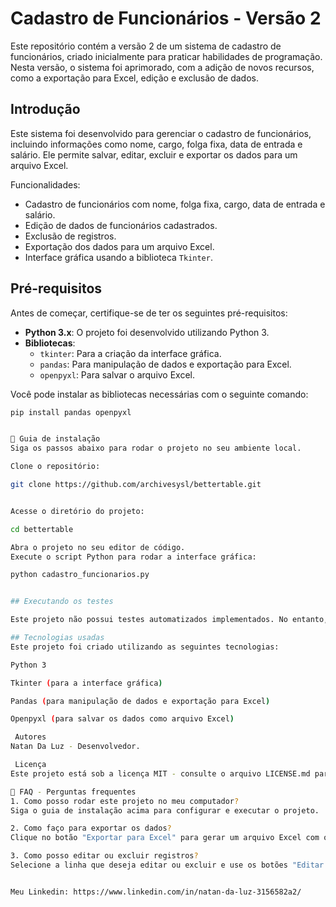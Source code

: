 # Cadastro de Funcionários - Versão 2

Este repositório contém a versão 2 de um sistema de cadastro de funcionários, criado inicialmente para praticar habilidades de programação. Nesta versão, o sistema foi aprimorado, com a adição de novos recursos, como a exportação para Excel, edição e exclusão de dados.

##  Introdução

Este sistema foi desenvolvido para gerenciar o cadastro de funcionários, incluindo informações como nome, cargo, folga fixa, data de entrada e salário. Ele permite salvar, editar, excluir e exportar os dados para um arquivo Excel.

Funcionalidades:
- Cadastro de funcionários com nome, folga fixa, cargo, data de entrada e salário.
- Edição de dados de funcionários cadastrados.
- Exclusão de registros.
- Exportação dos dados para um arquivo Excel.
- Interface gráfica usando a biblioteca `Tkinter`.

## Pré-requisitos

Antes de começar, certifique-se de ter os seguintes pré-requisitos:

- **Python 3.x**: O projeto foi desenvolvido utilizando Python 3.
- **Bibliotecas**:
  - `tkinter`: Para a criação da interface gráfica.
  - `pandas`: Para manipulação de dados e exportação para Excel.
  - `openpyxl`: Para salvar o arquivo Excel.

Você pode instalar as bibliotecas necessárias com o seguinte comando:

```bash
pip install pandas openpyxl


🔨 Guia de instalação
Siga os passos abaixo para rodar o projeto no seu ambiente local.

Clone o repositório:

git clone https://github.com/archivesysl/bettertable.git


Acesse o diretório do projeto:

cd bettertable

Abra o projeto no seu editor de código.
Execute o script Python para rodar a interface gráfica:

python cadastro_funcionarios.py


## Executando os testes

Este projeto não possui testes automatizados implementados. No entanto, você pode testar manualmente as funcionalidades de salvar, editar, excluir e exportar para Excel diretamente na interface gráfica.

## Tecnologias usadas
Este projeto foi criado utilizando as seguintes tecnologias:

Python 3

Tkinter (para a interface gráfica)

Pandas (para manipulação de dados e exportação para Excel)

Openpyxl (para salvar os dados como arquivo Excel)

 Autores
Natan Da Luz - Desenvolvedor.

 Licença
Este projeto está sob a licença MIT - consulte o arquivo LICENSE.md para mais detalhes.

💭 FAQ - Perguntas frequentes
1. Como posso rodar este projeto no meu computador?
Siga o guia de instalação acima para configurar e executar o projeto.

2. Como faço para exportar os dados?
Clique no botão "Exportar para Excel" para gerar um arquivo Excel com os dados cadastrados.

3. Como posso editar ou excluir registros?
Selecione a linha que deseja editar ou excluir e use os botões "Editar Dados" ou "Excluir Dados".


Meu Linkedin: https://www.linkedin.com/in/natan-da-luz-3156582a2/
